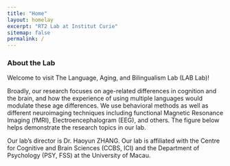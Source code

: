 ```yaml
---
title: "Home"
layout: homelay
excerpt: "RT2 Lab at Institut Curie"
sitemap: false
permalink: /
---
```


### About the Lab

Welcome to visit The Language, Aging, and Bilingualism Lab (LAB Lab)! 

Broadly, our research focuses on age-related differences in cognition and the brain, and how the experience of using multiple languages would modulate these age differences. We use behavioral methods as well as different neuroimaging techniques including functional Magnetic Resonance Imaging (fMRI), Electroencephalogram (EEG), and others. The figure below helps demonstrate the research topics in our lab.

Our lab’s director is Dr. Haoyun ZHANG. Our lab is affiliated with the Centre for Cognitive and Brain Sciences (CCBS, ICI) and the Department of Psychology (PSY, FSS) at the University of Macau.  
